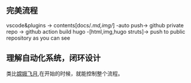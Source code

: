 ## 完美流程
vscode&plugins -> contents[docs/*.md,img/*] -auto push-> github private repo -> github action build hugo -[html,img,hugo struts]-> push to public repository as you can see

## 理解自动化系统，闭环设计
类比[嫦娥飞月](https://www.ixigua.com/6915330804839088644?id=6908226013684040196&logTag=E5pkoDZS77opWkPrIgMSR),在开始的时候，就能控制整个流程。